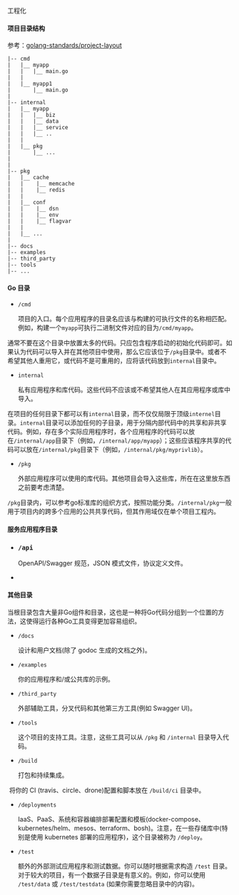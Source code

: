 工程化



#### 项目目录结构



参考：[golang-standards/project-layout](https://github.com/golang-standards/project-layout)

```
|-- cmd
|   |__ myapp
|   |   |__ main.go
|   |
|   |__ myapp1
|       |__ main.go
|
|-- internal
|   |__ myapp
|   |   |__ biz
|   |   |__ data
|   |   |__ service
|   |   |__ ..
|   |
|   |__ pkg
|       |__ ...
|
|   
|-- pkg
|   |__ cache
|   |    |__ memcache
|   |    |__ redis
|   |
|   |__ conf
|   |    |__ dsn
|   |    |__ env
|   |    |__ flagvar
|   |
|   |__ ...
|
|-- docs
|-- examples
|-- third_party
|-- tools
|-- ...
```

#### Go 目录

+ `/cmd`

  项目的入口。每个应用程序的目录名应该与构建的可执行文件的名称相匹配。例如，构建一个`myapp`可执行二进制文件对应的目为`/cmd/myapp`。

​				通常不要在这个目录中放置太多的代码。只应包含程序启动的初始化代码即可。如果认为代码可以导入并在其他项目中使用，那么它应该位于`/pkg`目录中。或者不希望其他人重用它，或代码不是可重用的，应将该代码放到`internal`目录中。

+ `internal`

  私有应用程序和库代码。这些代码不应该或不希望其他人在其应用程序或库中导入。

​				在项目的任何目录下都可以有`internal`目录，而不仅仅局限于顶级`internel`目录。`internal`目录可以添加任何的子目录，用于分隔内部代码中的共享和非共享代码。例如，存在多个实际应用程序时，各个应用程序的代码可以放在`/internal/app`目录下（例如，`/internal/app/myapp`）；这些应该程序共享的代码可以放在`/internal/pkg`目录下（例如，`/internal/pkg/myprivlib`）。

+ `/pkg`

  外部应用程序可以使用的库代码。其他项目会导入这些库，所在在这里放东西之前要考虑清楚。



​				`/pkg`目录内，可以参考go标准库的组织方式，按照功能分类。`/internal/pkg`一般用于项目内的跨多个应用的公共共享代码，但其作用域仅在单个项目工程内。				

#### 服务应用程序目录

+ ### `/api`

  OpenAPI/Swagger 规范，JSON 模式文件，协议定义文件。

+ 

#### 其他目录

​	当根目录包含大量非Go组件和目录，这也是一种将Go代码分组到一个位置的方法，这使得运行各种Go工具变得更加容易组织。

+ `/docs`

  设计和用户文档(除了 godoc 生成的文档之外)。

+ `/examples`

  你的应用程序和/或公共库的示例。

+ `/third_party`

  外部辅助工具，分叉代码和其他第三方工具(例如 Swagger UI)。

+ `/tools`

  这个项目的支持工具。注意，这些工具可以从 `/pkg` 和 `/internal` 目录导入代码。

+ `/build`

  打包和持续集成。

​				将你的 CI (travis、circle、drone)配置和脚本放在 `/build/ci` 目录中。

+ `/deployments`

  IaaS、PaaS、系统和容器编排部署配置和模板(docker-compose、kubernetes/helm、mesos、terraform、bosh)。注意，在一些存储库中(特别是使用 kubernetes 部署的应用程序)，这个目录被称为 `/deploy`。

+ `/test`

  额外的外部测试应用程序和测试数据。你可以随时根据需求构造 `/test` 目录。对于较大的项目，有一个数据子目录是有意义的。例如，你可以使用 `/test/data` 或 `/test/testdata` (如果你需要忽略目录中的内容)。

